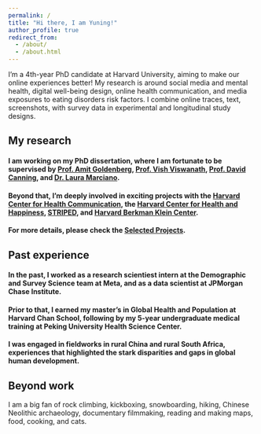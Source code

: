 ```yaml
---
permalink: /
title: "Hi there, I am Yuning!"
author_profile: true
redirect_from: 
  - /about/
  - /about.html
---
```




I’m a 4th-year PhD candidate at Harvard University, aiming to make our online experiences better! My research is around social media and mental health, digital well-being design, online health communication, and media exposures to eating disorders risk factors. I combine online traces, text, screenshots, with survey data in experimental and longitudinal study designs. 

## My research
#### I am working on my PhD dissertation, where I am fortunate to be supervised by [Prof. Amit Goldenberg](https://www.amitgoldenberg.com/), [Prof. Vish Viswanath](https://www.hsph.harvard.edu/profile/kasisomayajula-viswanath/), [Prof. David Canning](https://www.hsph.harvard.edu/david-canning/), and [Dr. Laura Marciano](https://www.laura-marciano.com/). 
#### Beyond that, I’m deeply involved in exciting projects with the [Harvard Center for Health Communication](https://www.hsph.harvard.edu/chc/), the [Harvard Center for Health and Happiness](https://www.hsph.harvard.edu/health-happiness/), [STRIPED](https://www.hsph.harvard.edu/striped/), and [Harvard Berkman Klein Center](https://cyber.harvard.edu/).
#### For more details, please check the [Selected Projects](https://yuning-liu-712.github.io/yuningliu.github.io//portfolio/).


## Past experience
#### In the past, I worked as a research scientiest intern at the Demographic and Survey Science team at Meta, and as a data scientist at JPMorgan Chase Institute. 
#### Prior to that, I earned my master’s in Global Health and Population at Harvard Chan School, following by my 5-year undergraduate medical training at Peking University Health Science Center.
#### I was engaged in fieldworks in rural China and rural South Africa, experiences that highlighted the stark disparities and gaps in global human development.


## Beyond work
I am a big fan of rock climbing, kickboxing, snowboarding, hiking, Chinese Neolithic archaeology, documentary filmmaking, reading and making maps, food, cooking, and cats.
